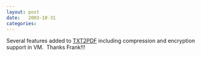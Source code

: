 ```yaml
---
layout: post
date:   2003-10-31
categories:
---
```

Several features added to <a href="rexx/txt2pdf/">TXT2PDF</a> including compression and encryption support in VM.&nbsp; Thanks Frank!!!
